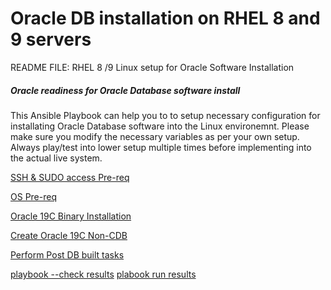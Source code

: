 # Oracle DB installation on RHEL 8 and 9 servers
README FILE: RHEL 8 /9 Linux setup for Oracle Software Installation

##### Oracle readiness for Oracle Database software install 
 
This Ansible Playbook can help you to to setup necessary configuration for installating Oracle Database software into the Linux environemnt. Please make sure you modify the necessary variables as per your own setup. Always play/test into lower setup multiple times before implementing into the actual live system.

[SSH & SUDO access Pre-req](roles/01_OS_prereq_19C/SUDOACCESS.md)

[OS Pre-req](roles/01_OS_prereq_19C/README.md)

[Oracle 19C Binary Installation](roles/02_Install_dbsoftware_19C/README.md)

[Create Oracle 19C Non-CDB](roles/03_Create_db_19C/README.md)

[Perform Post DB built tasks](roles/04_Post_DB_built/README.md)

[playbook --check results](./playbookcheck.out)
[plabook run results](./playbookout.txt)
